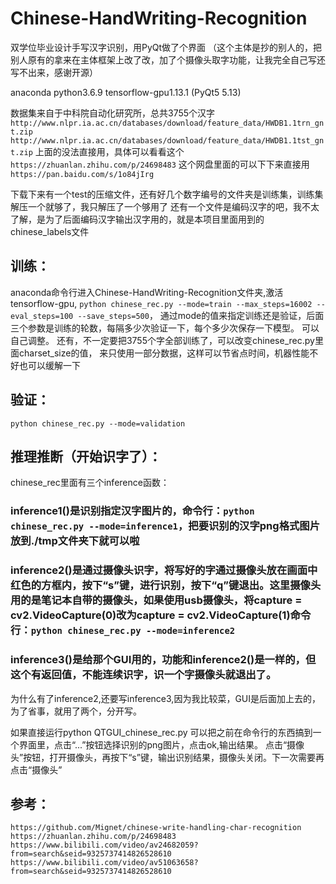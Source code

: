 # Chinese-HandWriting-Recognition
  双学位毕业设计手写汉字识别，用PyQt做了个界面
（这个主体是抄的别人的，把别人原有的拿来在主体框架上改了改，加了个摄像头取字功能，让我完全自己写还写不出来，感谢开源）

anaconda python3.6.9 tensorflow-gpu1.13.1 (PyQt5 5.13)

  数据集来自于中科院自动化研究所，总共3755个汉字
``http://www.nlpr.ia.ac.cn/databases/download/feature_data/HWDB1.1trn_gnt.zip``
``http://www.nlpr.ia.ac.cn/databases/download/feature_data/HWDB1.1tst_gnt.zip``
上面的没法直接用，具体可以看看这个``https://zhuanlan.zhihu.com/p/24698483``
这个网盘里面的可以下下来直接用``https://pan.baidu.com/s/1o84jIrg ``

下载下来有一个test的压缩文件，还有好几个数字编号的文件夹是训练集，训练集解压一个就够了，我只解压了一个够用了
还有一个文件是编码汉字的吧，我不太了解，是为了后面编码汉字输出汉字用的，就是本项目里面用到的 chinese_labels文件

##  训练：
  anaconda命令行进入Chinese-HandWriting-Recognition文件夹,激活tensorflow-gpu, 
  ``python chinese_rec.py --mode=train --max_steps=16002 --eval_steps=100 --save_steps=500``，
   通过mode的值来指定训练还是验证，后面三个参数是训练的轮数，每隔多少次验证一下，每个多少次保存一下模型。
   可以自己调整。
  还有，不一定要把3755个字全部训练了，可以改变chinese_rec.py里面charset_size的值， 来只使用一部分数据，这样可以节省点时间，机器性能不好也可以缓解一下

## 验证：
``python chinese_rec.py --mode=validation``

## 推理推断（开始识字了）：
chinese_rec里面有三个inference函数：

### inference1()是识别指定汉字图片的，命令行：``python chinese_rec.py --mode=inference1``，把要识别的汉字png格式图片放到./tmp文件夹下就可以啦

### inference2()是通过摄像头识字，将写好的字通过摄像头放在画面中红色的方框内，按下“s”键，进行识别，按下“q”键退出。这里摄像头用的是笔记本自带的摄像头，如果使用usb摄像头，将capture = cv2.VideoCapture(0)改为capture = cv2.VideoCapture(1)命令行：``python chinese_rec.py --mode=inference2``
  
### inference3()是给那个GUI用的，功能和inference2()是一样的，但这个有返回值，不能连续识字，识一个字摄像头就退出了。

为什么有了inference2,还要写inference3,因为我比较菜，GUI是后面加上去的，为了省事，就用了两个，分开写。

如果直接运行python QTGUI_chinese_rec.py 可以把之前在命令行的东西搞到一个界面里，点击“...”按钮选择识别的png图片，点击ok,输出结果。
点击“摄像头”按钮，打开摄像头，再按下“s”键，输出识别结果，摄像头关闭。下一次需要再点击“摄像头”

## 参考：
``https://github.com/Mignet/chinese-write-handling-char-recognition``
``https://zhuanlan.zhihu.com/p/24698483``
``https://www.bilibili.com/video/av24682059?from=search&seid=9325737414826528610``
``https://www.bilibili.com/video/av51063658?from=search&seid=9325737414826528610``
